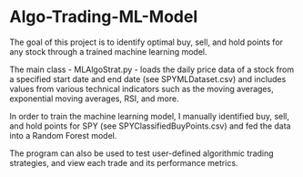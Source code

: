 # Algo-Trading-ML-Model

The goal of this project is to identify optimal buy, sell, and hold points for any stock through a trained machine learning model. 

The main class - MLAlgoStrat.py - loads the daily price data of a stock from a specified start date and end date (see SPYMLDataset.csv) and includes values from various technical indicators such as the moving averages, exponential moving averages, RSI, and more. 

In order to train the machine learning model, I manually identified buy, sell, and hold points for SPY (see SPYClassifiedBuyPoints.csv) and fed the data into a Random Forest model.  

The program can also be used to test user-defined algorithmic trading strategies, and view each trade and its performance metrics.
